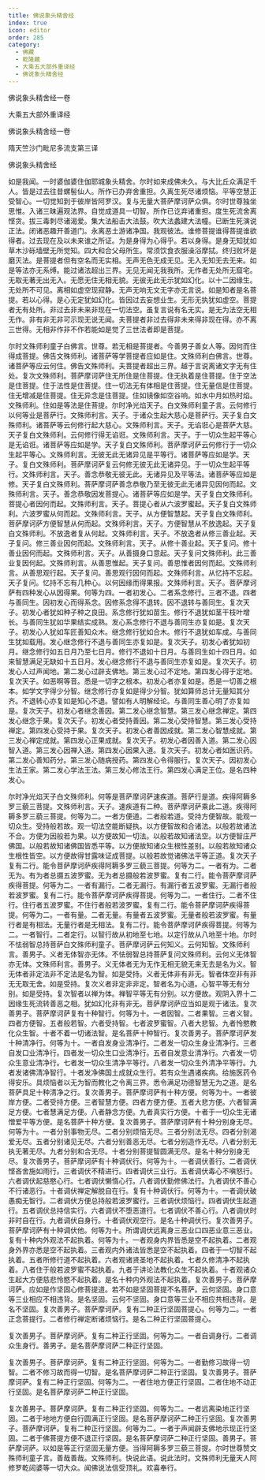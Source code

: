 ```yaml
---
title: 佛说象头精舍经
index: true
icon: editor
order: 285
category:
  - 佛藏
  - 乾隆藏
  - 大乘五大部外重译经
  - 佛说象头精舍经
---
```


佛说象头精舍经一卷  

大乘五大部外重译经  

佛说象头精舍经一卷  

隋天竺沙门毗尼多流支第三译  

佛说象头精舍经  

如是我闻。一时婆伽婆住伽耶城象头精舍。尔时如来成佛未久。与大比丘众满足千人。皆是过去往昔螺髻仙人。所作已办弃舍重担。久离生死尽诸烦恼。平等空慧正受智心。一切觉知到于彼岸皆阿罗汉。复与无量大菩萨摩诃萨众俱。尔时世尊独坐思惟。入诸三昧遍观法界。自觉成道具一切智。所作已讫弃诸重担。度生死流舍离悭贪。拔三毒刺尽诸渴爱。集大法船击大法鼓。吹大法蠡建大法幢。已断生死演说正法。闭诸恶趣开善道门。永离恶土游诸净国。我观彼法。谁修菩提谁得菩提谁欲得者。过去现在及以未来谁之所证。为是身得为心得乎。若以身得。是身无知犹如草木沙砾墙壁无所觉知。四大和合父母所生。常须饮食衣服澡浴摩拭。终归败坏是磨灭法。是菩提者但有空名而无实相。无声无色无成无见。无入无知无去无来。如是等法亦无系缚。能过诸法超出三界。无见无闻无我我所。无作者无处所无窟宅。无取无著无出无入。无愿无住无相无貌。无彼无此无示犹如幻化。以十二因缘生。无处所不可见。离相如虚空现寂静。无声无响无文无字亦无言说。如是知者是名菩提。若以心得。是心无定犹如幻化。皆因过去妄想业生。无形无执犹如虚空。菩提者无有处所。非过去非未来非现在一切法空。虽复言说有名无实。是无为法空无相无作。非有非无非可示现无说无闻。夫菩提者非过去得非未来得非现在得。亦不离三世得。无相非作非不作若能如是觉了三世法者即是菩提。  

尔时文殊师利童子白佛言。世尊。若无相是菩提者。今善男子善女人等。因何而住得成菩提。佛告文殊师利。诸菩萨等学菩提者应如是住。文殊师利白佛言。世尊。诸菩萨等应云何住。佛告文殊师利。夫菩提者超出三界。越于言说离诸文字无有住处。复次文殊师利。菩萨摩诃萨住无所住是住菩提。住无执着是住菩提。住于空法是住菩提。住于法性是住菩提。住一切法无有体相是住菩提。住无量信是住菩提。住无增减是住菩提。住无异念是住菩提。住如镜像如空谷响。如水中月如热时焰。文殊师利。住如是等法是住菩提。尔时净光焰天子。白文殊师利童子言。云何修行以何等业是菩萨行。文殊师利言。天子。于诸众生起大慈心是菩萨行。天子复白文殊师利。诸菩萨等云何修行起大慈心。文殊师利言。天子。无谄诳心是菩萨大慈。天子复白文殊师利。云何修行得无谄诳。文殊师利言。天子。于一切众生起平等心是无谄诳。诸菩萨等应如是学。天子复白文殊师利。菩萨摩诃萨云何修行于一切众生起平等心。文殊师利言。无彼无此无诸异见是平等行。诸菩萨等应如是学。天子。复白文殊师利。菩萨摩诃萨复云何修无彼无此无诸异见。于一切众生起平等行。文殊师利言。天子。善念恭敬无彼无此。无诸异见及平等法。诸菩萨等应如是修。天子复白文殊师利。菩萨摩诃萨善念恭敬乃至无彼无此无诸异见因何而起。文殊师利言。天子。善念恭敬因发菩提心。诸菩萨等应如是学。天子复白文殊师利。菩提心者因何而起。文殊师利言。天子。菩提心者从六波罗蜜起。天子复白文殊师利。六波罗蜜从何而起。文殊师利言。天子。从方便智慧起。天子复白文殊师利。菩萨摩诃萨方便智慧从何而起。文殊师利言。天子。方便智慧从不放逸起。天子复白文殊师利。不放逸者复从何起。文殊师利言。天子。不放逸者从修三善业起。天子复问。修三善业因何而起。文殊师利言。天子。从修十善业起。天子复问。修十善业因何而起。文殊师利言。天子。从善摄身口意起。天子复问文殊师利。此三善业复因何起。文殊师利言。从善思惟起。天子复问。善思惟者因何而起。文殊师利言。从善思观行起。天子复问。善思观行因何而起。文殊师利言。从忆持不忘起。天子复问。忆持不忘有几种心。以何因缘而得果报。文殊师利言。天子。菩萨摩诃萨有四种发心从因得果。何等为四。一者初发心。二者系念修行。三者不退。四者与善同生。因初发心而得系念。因修系念得不退转。因不退转与善同生。复次天子。初发心者犹如种子种之良田。系念修行犹如苗生。修行不退犹如茎干枝叶增长。与善同生犹如华果结实成熟。发心系念修行不退与善同生亦复如是。复次天子。初发心人犹如车匠善知众木。继念修行犹如合木。修行不退犹如车成。与善同生犹如载用。发心继念修行不退与善同生亦复如是。复次天子。初发心者犹如初月。继念修行如五日月乃至七日月。修行不退如十日月。与善同生如十四日月。如来智慧满足无缺如十五日月。发心继念修行不退与善同生亦复如是。复次天子。初发心人过声闻地。第二发心过辟支佛地。第三发心过不定地。第四发心得于定地。复次天子。如恶啊等音。悉是一切字之根本。初发心者亦复如是。悉是一切善之根本。如学文字得少分智。继念修行亦复如是得少分智。犹如算师总计无量知其分齐。不退转心亦复如是知心不退。譬如有人明解经论。与善同生善心明了亦复如是。复次天子。初发心者继念善因。第二发心继念智慧。第三发心继念禅定。第四发心继念于果。复次天子。初发心者受持善因。第二发心受持智慧。第三发心受持禅定。第四发心受持于果。复次天子。初发心者善因成就。第二发心智慧成就。第三发心禅定成就。第四发心正果成就。复次天子。初发心者因善入道。第二发心因智入道。第三发心因禅入道。第四发心因果入道。复次天子。初发心者如医识药。第二发心善知药分。第三发心随病授药。第四发心令得服行。复次天子。因初发心生法王家。第二发心学法王法。第三发心修法王行。第四发心满足王位。是名四种发心。  

尔时净光焰天子白文殊师利。何等是菩萨摩诃萨速疾道。菩萨行是道。疾得阿耨多罗三藐三菩提。文殊师利言。天子。速疾道有二种。菩萨摩诃萨乘此二道。疾得阿耨多罗三藐三菩提。何等为二。一者方便道。二者般若道。受持方便智故。能观一切众生。受持般若故。观一切法空能断疑执。以方便智故和合诸法。以般若故诸法不合。方便为因般若为果。以方便故知一切法。以般若故知诸法空。以方便智庄严佛国。以般若故知诸佛国皆悉平等。以方便故知诸众生根性差别。以般若故知诸众生根性皆空。以方便故得甘露味证成菩提。以般若故觉诸佛法平等正道。复次天子复有二行。能令菩萨摩诃萨疾得阿耨多罗三藐三菩提。何等为二。一者有为。二者无为。有为者总摄五波罗蜜。无为者总摄般若波罗蜜。复有二行。能令菩萨摩诃萨疾得菩提。何等为二。一者有漏行。二者无漏行。有漏行者五波罗蜜。无漏行者般若波罗蜜。复有二行。能令菩萨摩诃萨疾得菩提。何等为二。一者住行。二者不住行。住行者五波罗蜜。不住行者般若波罗蜜。复有二行。能令菩萨摩诃萨疾得菩提。何等为二。一者有量。二者无量。有量者五波罗蜜。无量者般若波罗蜜。有量行者是有相法。无量行者是无相法。复有二行。能令菩萨摩诃萨疾得菩提。何等为二。一者智行。二者定行。以智行故从初地至七地。以定行故从八地至十地。尔时不怯弱智总持菩萨白文殊师利童子。菩萨摩诃萨云何知义。云何知智。文殊师利言。善男子。义者无体智亦无体。不怯弱智总持菩萨复问文殊师利。云何义无体智亦无体。文殊师利言。善男子。义无体者无为无作无相无貌无来无去是名为义。智无体者非定法非不定法是名为智。如是受持。义者无体非有非无。智者体空非有非无无取无舍。如是受持。复次义者非定非非定。智者名为心道。心智平等无有分别。如是受持。复次智者以禅为体。禅智平等无有分别。以方便故。观阴入界十二因缘生死流转善恶之相。犹如幻化非有非无。菩萨摩诃萨应当如是观于诸法。复次善男子。菩萨摩诃萨复有十种智行。何等为十。一者因智。二者果智。三者义智。四者方便智。五者般若智。六者受持智。七者波罗蜜智。八者大悲智。九者怜愍教化众生智。十者不着一切诸法智。是名菩萨十种智行。复次善男子。菩萨摩诃萨发十种清净行。何等为十。一者自发身业清净行。二者发一切众生身业清净行。三者自发口业清净行。四者发一切众生口业清净行。五者自发意业清净行。六者发一切众生意业清净行。七者发一切众生清净平等行。八者发一切众生外清净平等行。九者发诸佛清净智行。十者发净佛国土成就众生行。若有众生遇诸疾病。给施医药令得安乐。具烦恼者以无为智而教化之令离三界。悉令满足功德智慧无为之道。是名菩萨具足十种清净之行。复次善男子。菩萨摩诃萨有十种方便。何等为十。一者彼岸方便。二者受持方便。三者智慧方便。四者方便方便。五者大悲方便。六者智满足方便。七者慧满足方便。八者静念方便。九者真实行方便。十者于一切众生无诸憎爱平等方便。是名菩萨十种方便。复次善男子。菩萨摩诃萨有十种分别身无尽。何等为十。一者分别事物无尽。二者分别烦恼无尽。三者分别法无尽。四者分别渴爱无尽。五者分别诸见无尽。六者分别善恶无尽。七者分别造作无尽。八者分别无执无著无尽。九者分别和合无尽。十者分别菩提智圆满无尽。是名十种分别身无尽。复次善男子。菩萨摩诃萨有十种调伏行。何等为十。一者调伏善行。二者调伏悭吝舍施如雨行。三者调伏不精进行。四者调伏三业行。五者调伏毒心不嗔怒行。六者调伏起慈愍心行。七者调伏懒惰心行。八者调伏勤修佛法行。九者调伏不善心不行诸恶行。十者调伏禅定解脱自在行。复有十种调伏行。何等为十。一者调伏破愚痴无智行。二者调伏方便总持般若波罗蜜行。三者调伏烦恼行。四者调伏生起道行。五者调伏总持信实行。六者调伏不堕恶道行。七者调伏不善心行。八者调伏时非时自在行。九者调伏自身行。十者调伏观空行。是名十种调伏行。复次善男子。菩萨摩诃萨有十种调伏他。何等为十。所谓调伏远离身三恶业口四恶业意三恶业。复有十种内外观法不起执着。何等为十。一者观身内界皆悉是空不起执着。二者观身外界亦悉是空不起执着。三者观内外诸法皆悉是空不起执着。四者于一切智不起执着。五者所修行道不起执着。六者观诸贤圣地不起执着。七者久修清净不起执着。八者住于般若波罗蜜不起执着。九者于讲论法教化众生不起执着。十者观诸众生起大方便慈悲怜愍不起执着。是名十种内外观法不起执着。复次善男子。菩萨摩诃萨。应如是作坚固心修菩提道。若不如是坚固菩提不名菩萨。云何坚固。身口意等三业相应不相违背。是名坚固。云何不坚固。身口意等三业不相应共相违背。是名不坚固。复次善男子。菩萨摩诃萨。复有二种正行坚固菩提心。何等为二。一者正念菩提行。二者修行禅定断诸烦恼行。是名二种正行坚固菩提心。  

复次善男子。菩萨摩诃萨。复有二种正行坚固。何等为二。一者自调身行。二者调众生身行。善男子。是名菩萨摩诃萨二种正行坚固。  

复次善男子。菩萨摩诃萨。复有二种正行坚固。何等为二。一者勤修习故得一切智。二者不修习故而得一切智。是名菩萨摩诃萨二种正行坚固。复次善男子。菩萨摩诃萨。复有二种正行坚固。何等为二。一者住地方便正行坚固。二者住地不动正行坚固。是名菩萨摩诃萨二种正行坚固。  

复次善男子。菩萨摩诃萨。复有二种正行坚固。何等为二。一者远离染地正行坚固。二者于地地方便自行圆满正行坚固。是名菩萨摩诃萨二种正行坚固。复次善男子。菩萨摩诃萨。复有二种正行坚固。何等为二。一者于声闻辟支佛地示现正行坚固。二者于佛菩提方便不退正行坚固。是名菩萨摩诃萨二种正行坚固。善男子。菩萨摩诃萨。以如是等正行坚固无量方便。当得阿耨多罗三藐三菩提。尔时世尊赞文殊师利童子言。善哉善哉。文殊师利。快说此语。说此法时。文殊师利无量天人阿修罗乾闼婆等一切大众。闻佛说法信受顶礼。欢喜奉行。  
